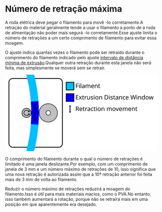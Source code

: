 Número de retração máxima
====
A roda elétrica deve pegar o filamento para movê -lo corretamente.A retração do material geralmente tende a usar o filamento a ponto de a roda de alimentação não poder mais segurá -lo corretamente.Esse ajuste limita o número de retrações a um certo comprimento de filamento para evitar essa moagem.

O ajuste indica quantas vezes o filamento pode ser retraído durante o comprimento do filamento indicado pelo ajuste [intervalo de distância mínima de extrusão](retração_extrusion_window.md).Qualquer outra retração durante esta janela não será feita, mas simplesmente se moverá sem se retrair.

![Visualização de retrações para um certo comprimento de filamento](../images/retraction_count_max.svg)

O comprimento do filamento durante o qual o número de retrações é limitado é uma janela deslizante.Por exemplo, com um comprimento de janela de 3 mm e um número máximo de retrações de 10, isso significa que uma nova retração é autorizada assim que a 10ª retração anterior foi feita mais de 3 mm de volta ao filamento.

Reduzir o número máximo de retrações reduzirá a moagem do filamento.Isso é útil para mais materiais macios, como o PVA.No entanto, isso também aumentará a rotação, porque não se retrairá mais em uma posição em que aparentemente era desejado.